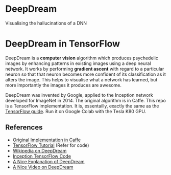 # DeepDream
Visualising the hallucinations of a DNN

# DeepDream in TensorFlow

DeepDream is a **computer vision** algorithm which produces psychedelic images by enhancing patterns in existing images using a deep neural network. It works by performing **gradient ascent** with regard to a particular neuron so that that neuron becomes more confident of its classification as it alters the image. This helps to visualise what a network has learned, but more importantly the images it produces are awesome.

DeepDream was invented by Google, applied to the Inception network developed for ImageNet in 2014. The original algorithm is in Caffe. This repo is a TensorFlow implementation. It is, essentailly, exactly the same as the [TensorFlow guide](https://github.com/tensorflow/tensorflow/blob/master/tensorflow/examples/tutorials/deepdream/deepdream.ipynb). Run it on Google Colab with the Tesla K80 GPU.
## References
* [Original Implementation in Caffe](https://github.com/google/deepdream/blob/master/dream.ipynb)
* [TensorFlow Tutorial](https://github.com/tensorflow/tensorflow/blob/master/tensorflow/examples/tutorials/deepdream/deepdream.ipynb) (Refer for code)
* [Wikipedia on DeepDream](https://en.wikipedia.org/wiki/DeepDream)
* [Inception TensorFlow Code](https://github.com/tensorflow/models/tree/master/inception) 
* [A Nice Explanation of DeepDream](http://www.kpkaiser.com/machine-learning/diving-deeper-into-deep-dreams/)
* [A Nice Video on DeepDream](https://www.youtube.com/watch?v=MrBzgvUNr4w) 

